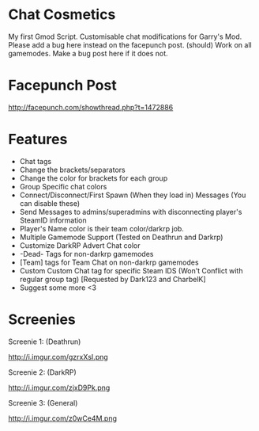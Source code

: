 # Chat Cosmetics
My first Gmod Script. Customisable chat modifications for Garry's Mod.
Please add a bug here instead on the facepunch post.
(should) Work on all gamemodes. Make a bug post here if it does not.

# Facepunch Post

http://facepunch.com/showthread.php?t=1472886

# Features

- Chat tags
- Change the brackets/separators
- Change the color for brackets for each group
- Group Specific chat colors
- Connect/Disconnect/First Spawn (When they load in) Messages (You can disable these)
- Send Messages to admins/superadmins with disconnecting player's SteamID information
- Player's Name color is their team color/darkrp job.
- Multiple Gamemode Support (Tested on Deathrun and Darkrp)
- Customize DarkRP Advert Chat color
- -Dead- Tags for non-darkrp gamemodes
- [Team] tags for Team Chat on non-darkrp gamemodes
- Custom Custom Chat tag for specific Steam IDS (Won't Conflict with regular group tag) [Requested by Dark123 and CharbelK]
- Suggest some more <3

# Screenies
Screenie 1: (Deathrun)

http://i.imgur.com/gzrxXsI.png

Screenie 2: (DarkRP)

http://i.imgur.com/zjxD9Pk.png

Screenie 3: (General)

http://i.imgur.com/z0wCe4M.png
